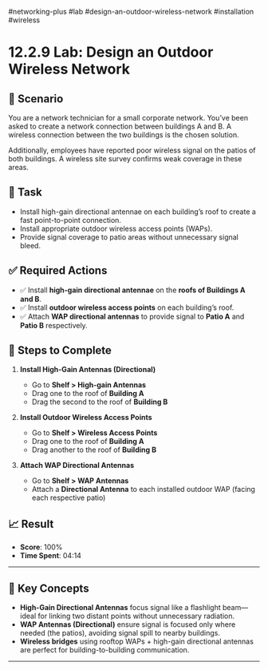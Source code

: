 #networking-plus #lab #design-an-outdoor-wireless-network #installation #wireless 

# 12.2.9 Lab: Design an Outdoor Wireless Network

## 🧱 Scenario

You are a network technician for a small corporate network. You’ve been asked to create a network connection between buildings A and B. A wireless connection between the two buildings is the chosen solution.

Additionally, employees have reported poor wireless signal on the patios of both buildings. A wireless site survey confirms weak coverage in these areas.

## 🎯 Task

- Install high-gain directional antennae on each building’s roof to create a fast point-to-point connection.
- Install appropriate outdoor wireless access points (WAPs).
- Provide signal coverage to patio areas without unnecessary signal bleed.

## ✅ Required Actions

- ✅ Install **high-gain directional antennae** on the **roofs of Buildings A and B**.
- ✅ Install **outdoor wireless access points** on each building’s roof.
- ✅ Attach **WAP directional antennas** to provide signal to **Patio A** and **Patio B** respectively.

## 🔧 Steps to Complete

1. **Install High-Gain Antennas (Directional)**
   - Go to **Shelf > High-gain Antennas**
   - Drag one to the roof of **Building A**
   - Drag the second to the roof of **Building B**

2. **Install Outdoor Wireless Access Points**
   - Go to **Shelf > Wireless Access Points**
   - Drag one to the roof of **Building A**
   - Drag another to the roof of **Building B**

3. **Attach WAP Directional Antennas**
   - Go to **Shelf > WAP Antennas**
   - Attach a **Directional Antenna** to each installed outdoor WAP (facing each respective patio)

## 📈 Result

- **Score**: 100%
- **Time Spent**: 04:14

---

## 🧠 Key Concepts

- **High-Gain Directional Antennas** focus signal like a flashlight beam—ideal for linking two distant points without unnecessary radiation.
- **WAP Antennas (Directional)** ensure signal is focused only where needed (the patios), avoiding signal spill to nearby buildings.
- **Wireless bridges** using rooftop WAPs + high-gain directional antennas are perfect for building-to-building communication.

---


